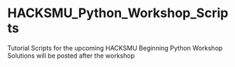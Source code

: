 # HACKSMU_Python_Workshop_Scripts
Tutorial Scripts for the upcoming HACKSMU Beginning Python Workshop
Solutions will be posted after the workshop
